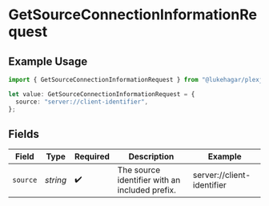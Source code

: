# GetSourceConnectionInformationRequest

## Example Usage

```typescript
import { GetSourceConnectionInformationRequest } from "@lukehagar/plexjs/sdk/models/operations";

let value: GetSourceConnectionInformationRequest = {
  source: "server://client-identifier",
};
```

## Fields

| Field                                          | Type                                           | Required                                       | Description                                    | Example                                        |
| ---------------------------------------------- | ---------------------------------------------- | ---------------------------------------------- | ---------------------------------------------- | ---------------------------------------------- |
| `source`                                       | *string*                                       | :heavy_check_mark:                             | The source identifier with an included prefix. | server://client-identifier                     |